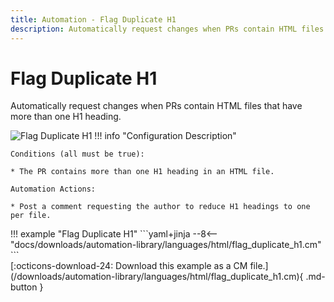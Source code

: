 ```yaml
---
title: Automation - Flag Duplicate H1
description: Automatically request changes when PRs contain HTML files that have more than one H1 heading.
---
```

# Flag Duplicate H1

<!-- --8<-- [start:example]-->

Automatically request changes when PRs contain HTML files that have more than one H1 heading.

![Flag Duplicate H1](/automations/languages/html/flag-duplicate-h1/flag-duplicate-h1.png)
!!! info "Configuration Description"

    Conditions (all must be true):
    
    * The PR contains more than one H1 heading in an HTML file.
    
    Automation Actions:
    
    * Post a comment requesting the author to reduce H1 headings to one per file.

<div class="automationExample" markdown="1">
!!! example "Flag Duplicate H1"
    ```yaml+jinja
    --8<-- "docs/downloads/automation-library/languages/html/flag_duplicate_h1.cm"
    ```
    <div class="result" markdown>
      <span>
      [:octicons-download-24: Download this example as a CM file.](/downloads/automation-library/languages/html/flag_duplicate_h1.cm){ .md-button }
      </span>
    </div>
<!-- --8<-- [end:example]-->